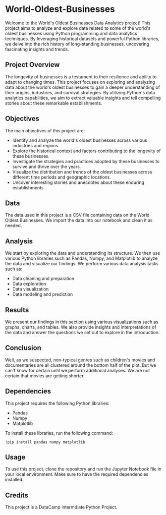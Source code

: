 # World-Oldest-Businesses
Welcome to the World's Oldest Businesses Data Analytics project! This project aims to analyze and explore data related to some of the world's oldest businesses using Python programming and data analytics techniques. By leveraging historical datasets and powerful Python libraries, we delve into the rich history of long-standing businesses, uncovering fascinating insights and trends.

## Project Overview

The longevity of businesses is a testament to their resilience and ability to adapt to changing times. This project focuses on exploring and analyzing data about the world's oldest businesses to gain a deeper understanding of their origins, industries, and survival strategies. By utilizing Python's data analytics capabilities, we aim to extract valuable insights and tell compelling stories about these remarkable establishments.


## Objectives
The main objectives of this project are:

- Identify and analyze the world's oldest businesses across various industries and regions.
- Explore the historical context and factors contributing to the longevity of these businesses.
- Investigate the strategies and practices adopted by these businesses to survive and thrive over the years.
- Visualize the distribution and trends of the oldest businesses across different time periods and geographic locations.
- Uncover interesting stories and anecdotes about these enduring establishments.


## Data

The data used in this project is a CSV file containing data on the World Oldest Businesses. We import the data into our notebook and clean it as needed.

## Analysis

We start by exploring the data and understanding its structure. We then use various Python libraries such as Pandas, Numpy, and Matplotlib to analyze the data and visualize our findings. We perform various data analysis tasks such as:

- Data cleaning and preparation
- Data exploration
- Data visualization
- Data modeling and prediction

## Results

We present our findings in this section using various visualizations such as graphs, charts, and tables. We also provide insights and interpretations of the data and answer the questions we set out to explore in the introduction.

## Conclusion

Well, as we suspected, non-typical genres such as children's movies and documentaries are all clustered around the bottom half of the plot. But we can't know for certain until we perform additional analyses. We are not certain that movies are getting shorter.

## Dependencies

This project requires the following Python libraries:

- Pandas
- Numpy
- Matplotlib

To install these libraries, run the following command:

```
!pip install pandas numpy matplotlib
```

## Usage

To use this project, clone the repository and run the Jupyter Notebook file in your local environment. Make sure to have the required dependencies installed.

## Credits

This project is a DataCamp Intermdiate Python Project.
